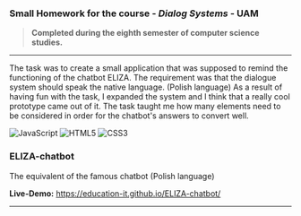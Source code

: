 <!--![enter image description here](https://raw.githubusercontent.com/Education-IT/Game-HelixJump3D/main/images/banner.png?token=GHSAT0AAAAAAB2TICAR6ZT3K4Q2WZFDBRW6Y3JEIDA)
<img src="https://github.com/Education-IT/Game-HelixJump3D/blob/main/images/game.gif?raw=true" alt="Ball jumping" height=655 align="right">-->

### Small Homework for the course - ***Dialog Systems*** - **UAM** 

> **Completed during the eighth semester of computer science studies.**

<hr>

The task was to create a small application that was supposed to remind the functioning of the chatbot ELIZA. The requirement was that the dialogue system should speak the native language. (Polish language)
As a result of having fun with the task, I expanded the system and I think that a really cool prototype came out of it. The task taught me how many elements need to be considered in order for the chatbot's answers to convert well.


![JavaScript](https://img.shields.io/badge/javascript-C3B114?style=for-the-badge&logo=javascript&logoColor=white) ![HTML5](https://img.shields.io/badge/HTML5-E34F26.svg?style=for-the-badge&logo=HTML5&logoColor=white) ![CSS3](https://img.shields.io/badge/CSS3-1572B6.svg?style=for-the-badge&logo=CSS3&logoColor=white)


### ELIZA-chatbot
The equivalent of the famous chatbot (Polish language) 

**Live-Demo:** https://education-it.github.io/ELIZA-chatbot/

<hr>
